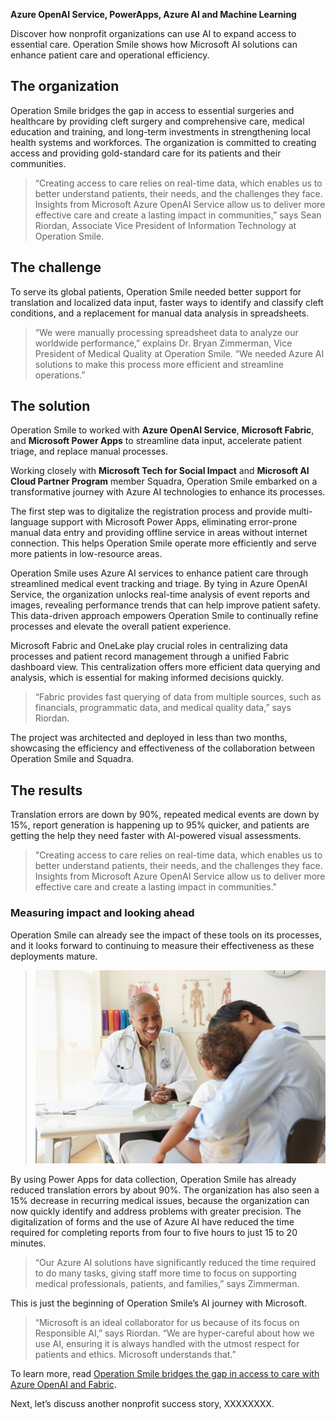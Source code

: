 **Azure OpenAI Service, PowerApps, Azure AI and Machine Learning**

Discover how nonprofit organizations can use AI to expand access to essential care. Operation Smile shows how Microsoft AI solutions can enhance patient care and operational efficiency.

## The organization

Operation Smile bridges the gap in access to essential surgeries and healthcare by providing cleft surgery and comprehensive care, medical education and training, and long-term investments in strengthening local health systems and workforces. The organization is committed to creating access and providing gold-standard care for its patients and their communities.

> “Creating access to care relies on real-time data, which enables us to better understand patients, their needs, and the challenges they face. Insights from Microsoft Azure OpenAI Service allow us to deliver more effective care and create a lasting impact in communities,” says Sean Riordan, Associate Vice President of Information Technology at Operation Smile.

## The challenge

To serve its global patients, Operation Smile needed better support for translation and localized data input, faster ways to identify and classify cleft conditions, and a replacement for manual data analysis in spreadsheets.

> “We were manually processing spreadsheet data to analyze our worldwide performance,” explains Dr. Bryan Zimmerman, Vice President of Medical Quality at Operation Smile. “We needed Azure AI solutions to make this process more efficient and streamline operations.”

## The solution

Operation Smile to worked with **Azure OpenAI Service**, **Microsoft Fabric**, and **Microsoft Power Apps** to streamline data input, accelerate patient triage, and replace manual processes.

Working closely with **Microsoft Tech for Social Impact** and **Microsoft AI Cloud Partner Program** member Squadra, Operation Smile embarked on a transformative journey with Azure AI technologies to enhance its processes.

The first step was to digitalize the registration process and provide multi-language support with Microsoft Power Apps, eliminating error-prone manual data entry and providing offline service in areas without internet connection. This helps Operation Smile operate more efficiently and serve more patients in low-resource areas.

Operation Smile uses Azure AI services to enhance patient care through streamlined medical event tracking and triage. By tying in Azure OpenAI Service, the organization unlocks real-time analysis of event reports and images, revealing performance trends that can help improve patient safety. This data-driven approach empowers Operation Smile to continually refine processes and elevate the overall patient experience.

Microsoft Fabric and OneLake play crucial roles in centralizing data processes and patient record management through a unified Fabric dashboard view. This centralization offers more efficient data querying and analysis, which is essential for making informed decisions quickly.

> “Fabric provides fast querying of data from multiple sources, such as financials, programmatic data, and medical quality data,” says Riordan. 

The project was architected and deployed in less than two months, showcasing the efficiency and effectiveness of the collaboration between Operation Smile and Squadra.

## The results

Translation errors are down by 90%, repeated medical events are down by 15%, report generation is happening up to 95% quicker, and patients are getting the help they need faster with AI-powered visual assessments.

> "Creating access to care relies on real-time data, which enables us to better understand patients, their needs, and the challenges they face. Insights from Microsoft Azure OpenAI Service allow us to deliver more effective care and create a lasting impact in communities."

### Measuring impact and looking ahead

Operation Smile can already see the impact of these tools on its processes, and it looks forward to continuing to measure their effectiveness as these deployments mature.

>![Screenshot of a woman and child consulting with a doctor.](../media/7-smile.jpg)

By using Power Apps for data collection, Operation Smile has already reduced translation errors by about 90%. The organization has also seen a 15% decrease in recurring medical issues, because the organization can now quickly identify and address problems with greater precision. The digitalization of forms and the use of Azure AI have reduced the time required for completing reports from four to five hours to just 15 to 20 minutes.

> “Our Azure AI solutions have significantly reduced the time required to do many tasks, giving staff more time to focus on supporting medical professionals, patients, and families,” says Zimmerman.

This is just the beginning of Operation Smile’s AI journey with Microsoft. 

> “Microsoft is an ideal collaborator for us because of its focus on Responsible AI,” says Riordan. “We are hyper-careful about how we use AI, ensuring it is always handled with the utmost respect for patients and ethics. Microsoft understands that.”

To learn more, read [Operation Smile bridges the gap in access to care with Azure OpenAI and Fabric](https://www.microsoft.com/customers/story/19752-operation-smile-azure-ai-and-machine-learning?msockid=28b8f1b4a48c60e10eaee4a3a52b61e6).

Next, let’s discuss another nonprofit success story, XXXXXXXX.
